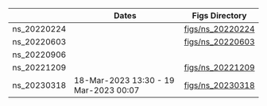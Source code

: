 [repo]:https://github.com/ianan/nsx_summ/tree/main/

|   |  Dates |  Figs Directory |
|---|---|---|
|  ns_20220224 |   | [figs/ns_20220224](https://github.com/ianan/nsx_summ/tree/main/figs/ns_20220224) |
|  ns_20220603 |   | [figs/ns_20220603](https://github.com/ianan/nsx_summ/tree/main/figs/ns_20220603) |
|  ns_20220906 |   |   |
|  ns_20221209 |   | [figs/ns_20221209](https://github.com/ianan/nsx_summ/tree/main/figs/ns_20221209) |
|  ns_20230318 |  18-Mar-2023 13:30 - 19 Mar-2023 00:07 | [figs/ns_20230318](https://github.com/ianan/nsx_summ/tree/main/figs/ns_20230318) |